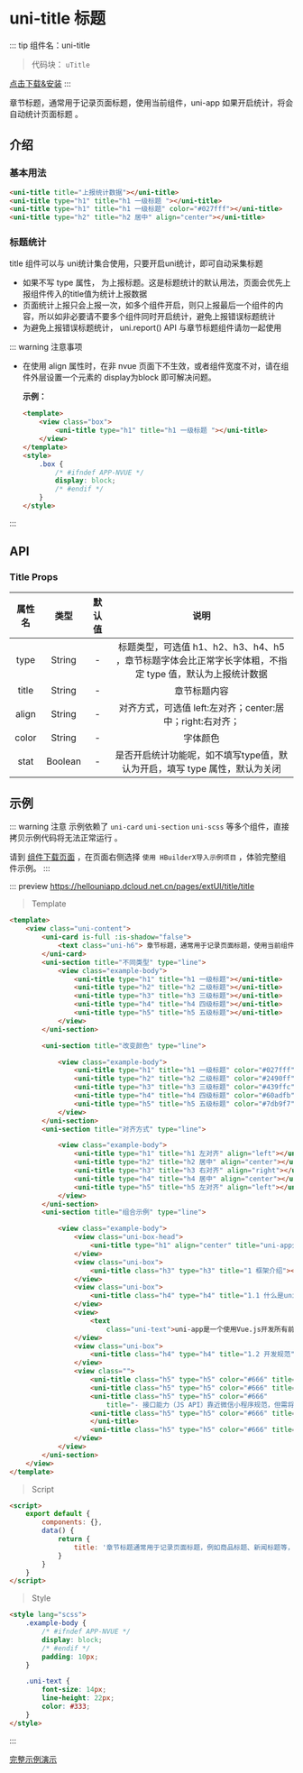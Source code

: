 # uni-title 标题

::: tip 组件名：uni-title
> 代码块： `uTitle`

[点击下载&安装](https://ext.dcloud.net.cn/plugin?name=uni-title)
:::

章节标题，通常用于记录页面标题，使用当前组件，uni-app 如果开启统计，将会自动统计页面标题 。

## 介绍
### 基本用法

```html
<uni-title title="上报统计数据"></uni-title>
<uni-title type="h1" title="h1 一级标题 "></uni-title>
<uni-title type="h1" title="h1 一级标题" color="#027fff"></uni-title>
<uni-title type="h2" title="h2 居中" align="center"></uni-title>
```


### 标题统计
title 组件可以与 uni统计集合使用，只要开启uni统计，即可自动采集标题

- 如果不写 type 属性， 为上报标题。这是标题统计的默认用法，页面会优先上报组件传入的title值为统计上报数据 
- 页面统计上报只会上报一次，如多个组件开启，则只上报最后一个组件的内容，所以如非必要请不要多个组件同时开启统计，避免上报错误标题统计
- 为避免上报错误标题统计， uni.report() API 与章节标题组件请勿一起使用

::: warning 注意事项
- 在使用 align 属性时，在非 nvue 页面下不生效，或者组件宽度不对，请在组件外层设置一个元素的 display为block 即可解决问题。
	
	**示例：**
	
	```html
	<template>
		<view class="box">
			<uni-title type="h1" title="h1 一级标题 "></uni-title>
		</view>
	</template>
	<style>
		.box {
			/* #ifndef APP-NVUE */
			display: block;
			/* #endif */
		}
	</style>
	```
:::

## API
### Title Props

|属性名	|类型	|默认值	|说明																									|
|:-:	|:-:	|:-:	|:-:																									|
|type	|String	|-		|标题类型，可选值 h1、h2、h3、h4、h5 ，章节标题字体会比正常字长字体粗，不指定 type 值，默认为上报统计数据	|
|title	|String	|-		|章节标题内容																								|
|align	|String	|-		|对齐方式，可选值 left:左对齐；center:居中；right:右对齐；												|
|color	|String	|-		|字体颜色																								|
|stat	|Boolean|-		|是否开启统计功能呢，如不填写type值，默认为开启，填写 type 属性，默认为关闭														|

## 示例
::: warning 注意
示例依赖了 `uni-card` `uni-section` `uni-scss` 等多个组件，直接拷贝示例代码将无法正常运行 。

请到 [组件下载页面](https://ext.dcloud.net.cn/plugin?name=uni-title) ，在页面右侧选择 `使用 HBuilderX导入示例项目` ，体验完整组件示例。
:::

::: preview https://hellouniapp.dcloud.net.cn/pages/extUI/title/title
> Template
``` html
<template>
	<view class="uni-content">
		<uni-card is-full :is-shadow="false">
			<text class="uni-h6"> 章节标题，通常用于记录页面标题，使用当前组件在 uni-app 开启统计的情况下，将会自动统计页面标题.</text>
		</uni-card>
		<uni-section title="不同类型" type="line">
			<view class="example-body">
				<uni-title type="h1" title="h1 一级标题"></uni-title>
				<uni-title type="h2" title="h2 二级标题"></uni-title>
				<uni-title type="h3" title="h3 三级标题"></uni-title>
				<uni-title type="h4" title="h4 四级标题"></uni-title>
				<uni-title type="h5" title="h5 五级标题"></uni-title>
			</view>
		</uni-section>

		<uni-section title="改变颜色" type="line">

			<view class="example-body">
				<uni-title type="h1" title="h1 一级标题" color="#027fff"></uni-title>
				<uni-title type="h2" title="h2 二级标题" color="#2490ff"></uni-title>
				<uni-title type="h3" title="h3 三级标题" color="#439ffc"></uni-title>
				<uni-title type="h4" title="h4 四级标题" color="#60adfb"></uni-title>
				<uni-title type="h5" title="h5 五级标题" color="#7db9f7"></uni-title>
			</view>
		</uni-section>
		<uni-section title="对齐方式" type="line">

			<view class="example-body">
				<uni-title type="h1" title="h1 左对齐" align="left"></uni-title>
				<uni-title type="h2" title="h2 居中" align="center"></uni-title>
				<uni-title type="h3" title="h3 右对齐" align="right"></uni-title>
				<uni-title type="h4" title="h4 居中" align="center"></uni-title>
				<uni-title type="h5" title="h5 左对齐" align="left"></uni-title>
			</view>
		</uni-section>
		<uni-section title="组合示例" type="line">

			<view class="example-body">
				<view class="uni-box-head">
					<uni-title type="h1" align="center" title="uni-app介绍"></uni-title>
				</view>
				<view class="uni-box">
					<uni-title class="h3" type="h3" title="1 框架介绍"></uni-title>
				</view>
				<view class="uni-box">
					<uni-title class="h4" type="h4" title="1.1 什么是uni-app"></uni-title>
				</view>
				<view>
					<text
						class="uni-text">uni-app是一个使用Vue.js开发所有前端应用的框架，开发者编写一套代码，可发布到iOS、Android、H5、以及各种小程序（微信/支付宝/百度/头条/QQ/钉钉）等多个平台。即使不跨端，uni-app同时也是更好的小程序开发框架。DCloud公司拥有370万开发者用户，旗下uni-app有5万+案例、900款插件、50+微信/qq群，并且被阿里小程序工具内置，开发者可以放心选择。</text>
				</view>
				<view class="uni-box">
					<uni-title class="h4" type="h4" title="1.2 开发规范"></uni-title>
				</view>
				<view class="">
					<uni-title class="h5" type="h5" color="#666" title="- 页面文件遵循 Vue 单文件组件 (SFC) 规范"></uni-title>
					<uni-title class="h5" type="h5" color="#666" title="- 组件标签靠近小程序规范，详见uni-app 组件规范"></uni-title>
					<uni-title class="h5" type="h5" color="#666"
						title="- 接口能力（JS API）靠近微信小程序规范，但需将前缀 wx 替换为 uni，详见uni-app接口规范"></uni-title>
					<uni-title class="h5" type="h5" color="#666" title="- 数据绑定及事件处理同 Vue.js 规范，同时补充了App及页面的生命周期">
					</uni-title>
					<uni-title class="h5" type="h5" color="#666" title="- 为兼容多端运行，建议使用flex布局进行开发"></uni-title>
				</view>
			</view>
		</uni-section>
	</view>
</template>
```
> Script
```html
<script>
	export default {
		components: {},
		data() {
			return {
				title: '章节标题通常用于记录页面标题，例如商品标题、新闻标题等，当前组件会自动上报内容统计数据'
			}
		}
	}
</script>
```
> Style
```html
<style lang="scss">
	.example-body {
		/* #ifndef APP-NVUE */
		display: block;
		/* #endif */
		padding: 10px;
	}

	.uni-text {
		font-size: 14px;
		line-height: 22px;
		color: #333;
	}
</style>

```
:::

[完整示例演示](https://hellouniapp.dcloud.net.cn/pages/extUI/title/title)